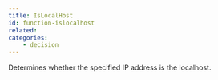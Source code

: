 ```yaml
---
title: IsLocalHost
id: function-islocalhost
related:
categories:
    - decision
---
```


Determines whether the specified IP address is the localhost.